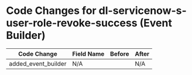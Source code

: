 # Code Changes for dl-servicenow-s-user-role-revoke-success (Event Builder)

| Code Change | Field Name | Before | After |
|-------------|------------|--------|-------|
| added_event_builder | N/A |  | N/A |